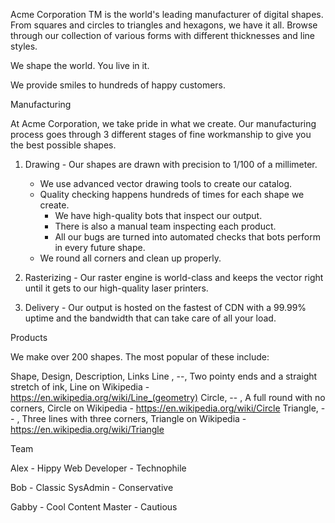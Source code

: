 Acme Corporation TM is the world's leading manufacturer of digital shapes. From squares and circles to triangles and hexagons, we have it all. Browse through our collection of various forms with different thicknesses and line styles.

We shape the world. You live in it.

We provide smiles to hundreds of happy customers.

Manufacturing

At Acme Corporation, we take pride in what we create. Our manufacturing process goes through 3 different stages of fine workmanship to give you the best possible shapes.

1. Drawing - Our shapes are drawn with precision to 1/100 of a millimeter.

   - We use advanced vector drawing tools to create our catalog.
   - Quality checking happens hundreds of times for each shape we create.
     - We have high-quality bots that inspect our output.
     - There is also a manual team inspecting each product.
     - All our bugs are turned into automated checks that bots perform in every future shape.
   - We round all corners and clean up properly.

2. Rasterizing - Our raster engine is world-class and keeps the vector right until it gets to our high-quality laser printers.

3. Delivery - Our output is hosted on the fastest of CDN with a 99.99% uptime and the bandwidth that can take care of all your load.

Products

We make over 200 shapes. The most popular of these include:

Shape, Design, Description, Links Line , --, Two pointy ends and a straight stretch of ink, Line on Wikipedia - https://en.wikipedia.org/wiki/Line_(geometry) Circle, -- , A full round with no corners, Circle on Wikipedia - https://en.wikipedia.org/wiki/Circle Triangle, -- , Three lines with three corners, Triangle on Wikipedia - https://en.wikipedia.org/wiki/Triangle

Team

Alex - Hippy Web Developer - Technophile

Bob - Classic SysAdmin - Conservative

Gabby - Cool Content Master - Cautious
